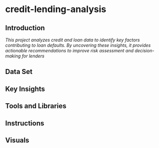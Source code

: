 # credit-lending-analysis
## Introduction
*This project analyzes credit and loan data to identify key factors contributing to loan defaults. By uncovering these insights, it provides actionable recommendations to improve risk assessment and decision-making for lenders* 
## Data Set 

## Key Insights

## Tools and Libraries

## Instructions

## Visuals
